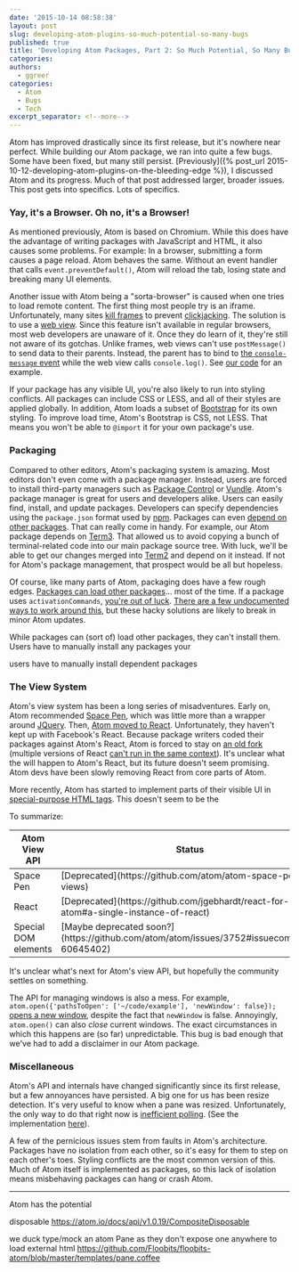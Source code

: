 ```yaml
---
date: '2015-10-14 08:58:38'
layout: post
slug: developing-atom-plugins-so-much-potential-so-many-bugs
published: true
title: 'Developing Atom Packages, Part 2: So Much Potential, So Many Bugs'
categories:
authors:
  - ggreer
categories:
  - Atom
  - Bugs
  - Tech
excerpt_separator: <!--more-->
---
```


Atom has improved drastically since its first release, but it's nowhere near perfect. While building our Atom package, we ran into quite a few bugs. Some have been fixed, but many still persist. [Previously]({% post_url 2015-10-12-developing-atom-plugins-on-the-bleeding-edge %}), I discussed Atom and its progress. Much of that post addressed larger, broader issues. This post gets into specifics. Lots of specifics.

<!--more-->

### Yay, it's a Browser. Oh no, it's a Browser!

As mentioned previously, Atom is based on Chromium. While this does have the advantage of writing packages with JavaScript and HTML, it also causes some problems. For example: In a browser, submitting a form causes a page reload. Atom behaves the same. Without an event handler that calls `event.preventDefault()`, Atom will reload the tab, losing state and breaking many UI elements.

Another issue with Atom being a "sorta-browser" is caused when one tries to load remote content. The first thing most people try is an iframe. Unfortunately, many sites [kill frames](https://en.wikipedia.org/wiki/Framekiller) to prevent [clickjacking](https://en.wikipedia.org/wiki/Clickjacking). The solution is to use a [web view](https://github.com/atom/electron/blob/master/docs/api/web-view-tag.md). Since this feature isn't available in regular browsers, most web developers are unaware of it. Once they do learn of it, they're still not aware of its gotchas. Unlike frames, web views can't use `postMessage()` to send data to their parents. Instead, the parent has to bind to [the `console-message` event](https://github.com/atom/electron/blob/master/docs/api/web-view-tag.md#event-console-message) while the web view calls `console.log()`.  See [our code](https://github.com/Floobits/floobits-atom/blob/master/templates/webview.js#L23) for an example.

If your package has any visible UI, you're also likely to run into styling conflicts. All packages can include CSS or LESS, and all of their styles are applied globally. In addition, Atom loads a subset of [Bootstrap](http://getbootstrap.com/) for its own styling. To improve load time, Atom's Bootstrap is CSS, not LESS. That means you won't be able to `@import` it for your own package's use.


### Packaging

Compared to other editors, Atom's packaging system is amazing. Most editors don't even come with a package manager. Instead, users are forced to install third-party managers such as [Package Control](https://github.com/wbond/package_control) or [Vundle](https://github.com/VundleVim/Vundle.vim). Atom's package manager is great for users and developers alike. Users can easily find, install, and update packages. Developers can specify dependencies using the `package.json` format used by [npm](https://www.npmjs.com/). Packages can even [depend on other packages](https://atom.io/docs/latest/behind-atom-interacting-with-other-packages-via-services). That can really come in handy. For example, our Atom package depends on [Term3](https://atom.io/packages/term3). That allowed us to avoid copying a bunch of terminal-related code into our main package source tree. With luck, we'll be able to get our changes merged into [Term2](https://github.com/f/atom-term2) and depend on it instead. If not for Atom's package management, that prospect would be all but hopeless.

Of course, like many parts of Atom, packaging does have a few rough edges. [Packages can load other packages](https://atom.io/docs/api/v1.0.19/PackageManager#instance-enablePackage)... most of the time. If a package uses `activationCommands`, [you're out of luck](https://discuss.atom.io/t/cant-activate-package-in-specs/13672/9). [There are a few undocumented ways to work around this](https://discuss.atom.io/t/can-you-force-the-activation-of-another-package/10885/18), but these hacky solutions are likely to break in minor Atom updates.

While packages can (sort of) load other packages, they can't install them. Users have to manually install any packages your

users have to manually install dependent packages


### The View System

Atom's view system has been a long series of misadventures. Early on, Atom recommended [Space Pen](https://github.com/atom-archive/space-pen
), which was little more than a wrapper around [JQuery](https://jquery.com/). Then, [Atom moved to React](http://blog.atom.io/2014/07/02/moving-atom-to-react.html). Unfortunately, they haven't kept up with Facebook's React. Because package writers coded their packages against Atom's React, Atom is forced to stay on [an old fork](https://www.npmjs.com/package/react-atom-fork) (multiple versions of React [can't run in the same context](https://github.com/facebook/react/issues/2402)). It's unclear what the will happen to Atom's React, but its future doesn't seem promising. Atom devs have been slowly removing React from core parts of Atom.

More recently, Atom has started to implement parts of their visible UI in [special-purpose HTML tags](https://github.com/atom/atom/issues/5756). This doesn't seem to be the

To summarize:

<table>
  <thead>
    <th>Atom View API</th>
    <th>Status</th>
  </thead>
  <tbody>
    <tr>
      <td>Space Pen</td>
      <td>[Deprecated](https://github.com/atom/atom-space-pen-views)</td>
    </tr>
    <tr>
      <td>React</td>
      <td>[Deprecated](https://github.com/jgebhardt/react-for-atom#a-single-instance-of-react)</td>
    </tr>
    <tr>
      <td>Special DOM elements</td>
      <td>[Maybe deprecated soon?](https://github.com/atom/atom/issues/3752#issuecomment-60645402)</td>
    </tr>
  </tbody>
</table>

It's unclear what's next for Atom's view API, but hopefully the community settles on something.

The API for managing windows is also a mess. For example, `atom.open({'pathsToOpen': ['~/code/example'], 'newWindow': false});` [opens a new window](https://github.com/atom/atom/issues/5138), despite the fact that `newWindow` is false. Annoyingly, `atom.open()` can also *close* current windows. The exact circumstances in which this happens are (so far) unpredictable. This bug is bad enough that we've had to add a disclaimer in our Atom package.


### Miscellaneous

Atom's API and internals have changed significantly since its first release, but a few annoyances have persisted. A big one for us has been resize detection. It's very useful to know when a pane was resized. Unfortunately, the only way to do that right now is [inefficient polling](https://github.com/abe33/atom-utils#resizedetection). (See the implementation [here](https://github.com/abe33/atom-utils/blob/master/src/mixins/resize-detection.coffee#L25)).

A few of the pernicious issues stem from faults in Atom's architecture. Packages have no isolation from each other, so it's easy for them to step on each other's toes. Styling conflicts are the most common version of this. Much of Atom itself is implemented as packages, so this lack of isolation means misbehaving packages can hang or crash Atom.

---

Atom has the potential

disposable https://atom.io/docs/api/v1.0.19/CompositeDisposable

we duck type/mock an atom Pane as they don't expose one anywhere to load external html
  https://github.com/Floobits/floobits-atom/blob/master/templates/pane.coffee
